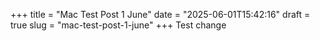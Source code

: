 +++
title = "Mac Test Post 1 June"
date = "2025-06-01T15:42:16"
draft = true
slug = "mac-test-post-1-june"
+++
Test change
